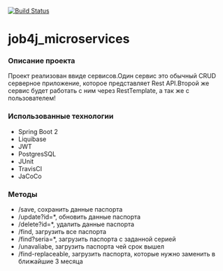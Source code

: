 [![Build Status](https://travis-ci.com/Selesito/job4j_microservices.svg?branch=master)](https://travis-ci.com/Selesito/job4j_microservices)
# job4j_microservices

### Описание проекта

Проект реализован ввиде сервисов.Один сервис это обычный CRUD серверное приложение, которое представляет Rest API.Второй же сервис будет работать с ним через RestTemplate, а так же с пользователем!

### Использованные технологии
  <ul>  
      <li>Spring Boot 2</li>
      <li>Liquibase</li>
      <li>JWT</li>
      <li>PostgresSQL</li>
      <li>JUnit</li>
      <li>TravisCI</li>
      <li>JaCoCo</li>
  </ul>
  
  ### Методы
  <ul>  
      <li>/save, сохранить данные паспорта</li>
      <li>/update?id=*, обновить данные паспорта</li>
      <li>/delete?id=*, удалить данные паспорта</li>
      <li>/find, загрузить все паспорта</li>
      <li>/find?seria=*, загрузить паспорта с заданной серией</li>
      <li>/unavaliabe, загрузить паспорта чей срок вышел</li>
      <li>/find-replaceable, загрузить паспорта, которые нужно заменить в ближайшие 3 месяца</li>
  </ul>
  
